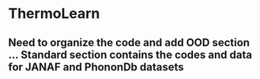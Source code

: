 # ThermoLearn
## Need to organize the code and add OOD section ... Standard section contains the codes and data for JANAF and PhononDb datasets 
